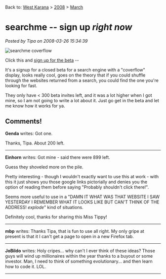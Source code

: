 Back to: [West Karana](/posts/westkarana.md) > [2008](/posts/2008/westkarana.md) > [March](./westkarana.md)
# searchme -- sign up *right now*

*Posted by Tipa on 2008-03-26 15:34:39*

![searchme coverflow](http://media.arstechnica.com/news.media/SearchmeColoradoHiking.jpg)

Click this and [sign up for the beta](http://www.searchme.com/beta/ars) --

It's a signup for a closed beta for a search engine with a "coverflow" display, looks really cool, goes on the theory that if you could shuffle through the websites returned from a search, you could find the one you're looking for fast.

They only have < 300 beta invites left, and it was a lot higher when I got mine, so I am not going to write a lot about it. Just go get in the beta and let me know how it works for ya.


## Comments!

**Genda** writes: Got one.

Thanks, Tipa. About 200 left.

---

**Einhorn** writes: Got mine - said there were 899 left.

Guess they shoveled more on the pile.

Pretty interesting - though I wouldn't exactly want to use this at work - with this it just shows you those google links pictorially and denies you the option of reading them before saying "Probably shouldn't click there!". 

Seems more useful to use in a "DAMN IT WHAT WAS THAT WEBSITE I SAW YESTERDAY I REMEMBER WHAT IT LOOKS LIKE BUT CAN'T THINK OF THE ADDRESS! *explode*" kind of situations.

Definitely cool, thanks for sharing this Miss Tippy!

---

**mbp** writes: Thanks Tipa, that is fun to use all right. My only gripe at present is that it I can't get a page to open in a new Firefox tab.

---

**JoBildo** writes: Holy cripes... why can't I ever think of these ideas? Those guys will wind up millionaires within the year thanks to a buyout or some investor. Man, I need to think of something evolutionary... and then learn how to code it. LOL.

---

